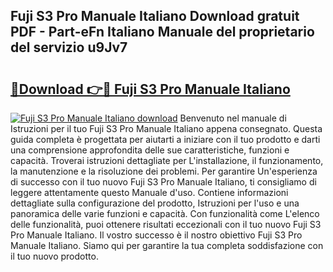 ## Fuji S3 Pro Manuale Italiano Download gratuit PDF - Part-eFn Italiano Manuale del proprietario del servizio u9Jv7

# <h2><a href="http://dfadfi.blite.top/?on=Fuji+S3+Pro+Manuale+Italiano">🔗Download 👉🔴 Fuji S3 Pro Manuale Italiano</a></h2>

[![Fuji S3 Pro Manuale Italiano download](https://i.imgur.com/lujVjoI.png)](http://dfadfi.blite.top/?on=Fuji+S3+Pro+Manuale+Italiano)
Benvenuto nel manuale di Istruzioni per il tuo Fuji S3 Pro Manuale Italiano appena consegnato. Questa guida completa è progettata per aiutarti a iniziare con il tuo prodotto e darti una comprensione approfondita delle sue caratteristiche, funzioni e capacità. Troverai istruzioni dettagliate per L'installazione, il funzionamento, la manutenzione e la risoluzione dei problemi. Per garantire Un'esperienza di successo con il tuo nuovo Fuji S3 Pro Manuale Italiano, ti consigliamo di leggere attentamente questo Manuale d'uso. Contiene informazioni dettagliate sulla configurazione del prodotto, Istruzioni per l'uso e una panoramica delle varie funzioni e capacità. Con funzionalità come L'elenco delle funzionalità, puoi ottenere risultati eccezionali con il tuo nuovo Fuji S3 Pro Manuale Italiano. Il vostro successo è il nostro obiettivo Fuji S3 Pro Manuale Italiano. Siamo qui per garantire la tua completa soddisfazione con il tuo nuovo prodotto.
